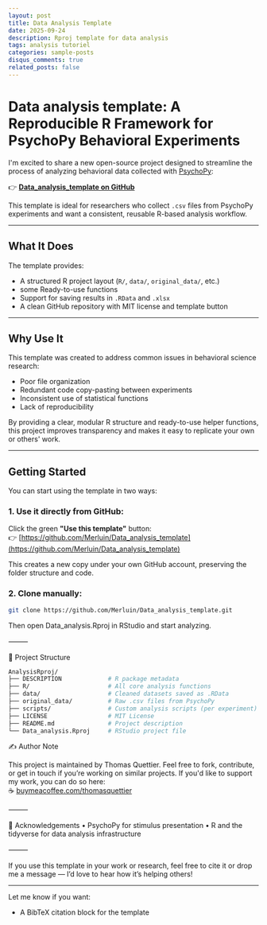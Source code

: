 ```yaml
---
layout: post
title: Data Analysis Template
date: 2025-09-24
description: Rproj template for data analysis
tags: analysis tutoriel
categories: sample-posts
disqus_comments: true
related_posts: false
---
```


# Data analysis template: A Reproducible R Framework for PsychoPy Behavioral Experiments

I'm excited to share a new open-source project designed to streamline the process of analyzing behavioral data collected with [PsychoPy](https://www.psychopy.org/):

👉 **[Data_analysis_template on GitHub](https://github.com/Merluin/Data_analysis_template)**

This template is ideal for researchers who collect `.csv` files from PsychoPy experiments and want a consistent, reusable R-based analysis workflow.

---

## What It Does

The template provides:

- A structured R project layout (`R/`, `data/`, `original_data/`, etc.)
- some Ready-to-use functions
- Support for saving results in `.RData` and `.xlsx`
- A clean GitHub repository with MIT license and template button

---

## Why Use It

This template was created to address common issues in behavioral science research:

- Poor file organization
- Redundant code copy-pasting between experiments
- Inconsistent use of statistical functions
- Lack of reproducibility

By providing a clear, modular R structure and ready-to-use helper functions, this project improves transparency and makes it easy to replicate your own or others' work.

---

## Getting Started

You can start using the template in two ways:

### 1. Use it directly from GitHub:

Click the green **"Use this template"** button:  
👉 [https://github.com/Merluin/Data_analysis_template](https://github.com/Merluin/Data_analysis_template)

This creates a new copy under your own GitHub account, preserving the folder structure and code.

### 2. Clone manually:

```bash
git clone https://github.com/Merluin/Data_analysis_template.git
```

Then open Data_analysis.Rproj in RStudio and start analyzing.

⸻

📁 Project Structure

```bash
AnalysisRproj/
├── DESCRIPTION             # R package metadata
├── R/                      # All core analysis functions
├── data/                   # Cleaned datasets saved as .RData
├── original_data/          # Raw .csv files from PsychoPy
├── scripts/                # Custom analysis scripts (per experiment)
├── LICENSE                 # MIT License
├── README.md               # Project description
└── Data_analysis.Rproj     # RStudio project file
```

✍️ Author Note

This project is maintained by Thomas Quettier. Feel free to fork, contribute, or get in touch if you’re working on similar projects.
If you'd like to support my work, you can do so here:  
☕ [buymeacoffee.com/thomasquettier](https://www.buymeacoffee.com/thomasquettier)

⸻

🧠 Acknowledgements
• PsychoPy for stimulus presentation
• R and the tidyverse for data analysis infrastructure

⸻

If you use this template in your work or research, feel free to cite it or drop me a message — I’d love to hear how it’s helping others!

---

Let me know if you want:

- A BibTeX citation block for the template
